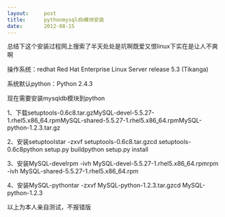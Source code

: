 ```yaml
---
layout:     post
title:      pythonmysqldb模块安装
date:       2012-08-15
---
```

总结下这个安装过程网上搜索了半天处处是坑啊既爱又恨linux下实在是让人不爽啊

操作系统：redhat Red Hat Enterprise Linux Server release 5.3 (Tikanga)

系统默认python：Python 2.4.3

现在需要安装mysqldb模块到python

1、下载setuptools-0.6c8.tar.gzMySQL-devel-5.5.27-1.rhel5.x86_64.rpmMySQL-shared-5.5.27-1.rhel5.x86_64.rpmMySQL-python-1.2.3.tar.gz

2、安装setuptoolstar -zxvf setuptools-0.6c8.tar.gzcd setuptools-0.6c8python setup.py buildpython setup.py install

3、安装MySQL-develrpm -ivh MySQL-devel-5.5.27-1.rhel5.x86_64.rpmrpm -ivh MySQL-shared-5.5.27-1.rhel5.x86_64.rpm

4、安装MySQL-pythontar -zxvf MySQL-python-1.2.3.tar.gzcd MySQL-python-1.2.3

以上为本人亲自测试，不报错版

 
